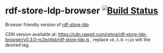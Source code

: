 # rdf-store-ldp-browser [![Build Status](https://travis-ci.org/retog/rdf-store-ldp-browser.svg?branch=master)](https://travis-ci.org/retog/rdf-store-ldp-browser)
Browser friendly version of [rdf-store-ldp](https://github.com/rdf-ext/rdf-store-ldp)

CDN version available at: https://cdn.rawgit.com/retog/rdf-store-ldp-browser/v0.3.0-rc2e/dist/rdf-store-ldp.js , replace `v0.3.0-rc2e` wih the desired tag.


